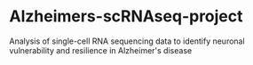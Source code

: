# Alzheimers-scRNAseq-project
Analysis of single-cell RNA sequencing data to identify neuronal vulnerability and resilience in Alzheimer's disease
